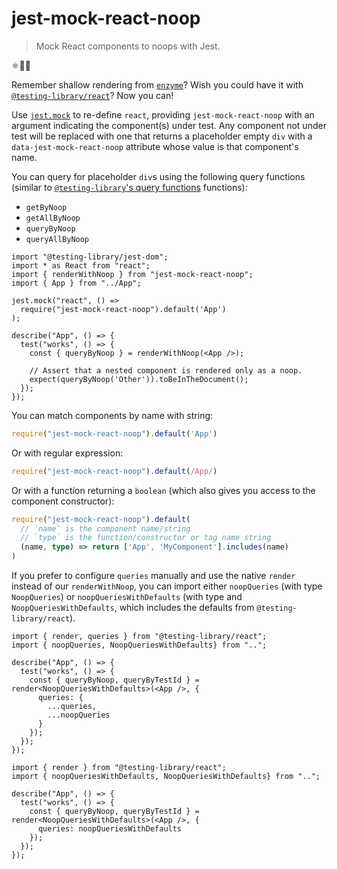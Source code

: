 # jest-mock-react-noop

> Mock React components to noops with Jest.

⚛️:construction::goat:

Remember shallow rendering from [`enzyme`](https://airbnb.io/enzyme/)?
Wish you could have it with [`@testing-library/react`](https://testing-library.com/docs/react-testing-library/intro)?
Now you can!

Use [`jest.mock`](https://jestjs.io/docs/en/jest-object#jestmockmodulename-factory-options)
to re-define `react`, providing `jest-mock-react-noop` with an argument indicating the component(s) under test.
Any component not under test will be replaced with one that returns a placeholder empty `div`
with a `data-jest-mock-react-noop` attribute whose value is that component's name.

You can query for placeholder `div`s using the following query functions
(similar to [`@testing-library`'s query functions](https://testing-library.com/docs/dom-testing-library/api-queries) functions):
* `getByNoop`
* `getAllByNoop`
* `queryByNoop`
* `queryAllByNoop`

```tsx
import "@testing-library/jest-dom";
import * as React from "react";
import { renderWithNoop } from "jest-mock-react-noop";
import { App } from "../App";

jest.mock("react", () =>
  require("jest-mock-react-noop").default('App')
);

describe("App", () => {
  test("works", () => {
    const { queryByNoop } = renderWithNoop(<App />);

    // Assert that a nested component is rendered only as a noop.
    expect(queryByNoop('Other')).toBeInTheDocument();
  });
});
```

You can match components by name with string:

```ts
require("jest-mock-react-noop").default('App')
```

Or with regular expression:

```ts
require("jest-mock-react-noop").default(/App/)
```

Or with a function returning a `boolean` (which also gives you access to the component constructor):

```ts
require("jest-mock-react-noop").default(
  // `name` is the component name/string
  // `type` is the function/constructor or tag name string
  (name, type) => return ['App', 'MyComponent'].includes(name)
)
```

If you prefer to configure `queries` manually and use the native `render` instead of our `renderWithNoop`,
you can import either `noopQueries` (with type `NoopQueries`) or `noopQueriesWithDefaults` (with type and `NoopQueriesWithDefaults`, which includes the defaults from `@testing-library/react`).

```tsx
import { render, queries } from "@testing-library/react";
import { noopQueries, NoopQueriesWithDefaults} from "..";

describe("App", () => {
  test("works", () => {
    const { queryByNoop, queryByTestId } = render<NoopQueriesWithDefaults>(<App />, {
      queries: {
        ...queries,
        ...noopQueries
      }
    });
  });
});
```

```tsx
import { render } from "@testing-library/react";
import { noopQueriesWithDefaults, NoopQueriesWithDefaults} from "..";

describe("App", () => {
  test("works", () => {
    const { queryByNoop, queryByTestId } = render<NoopQueriesWithDefaults>(<App />, {
      queries: noopQueriesWithDefaults
    });
  });
});
```
